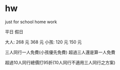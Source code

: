 # hw
just for school home work


平日                    假日


大人: 268 元  368 元
小孩: 120 元  150 元

三人同行一人免費(小孩優先免費)
超過三人還是算一人免費

超過10人同行總價打95折(10人同行不適用三人同行之方案)
